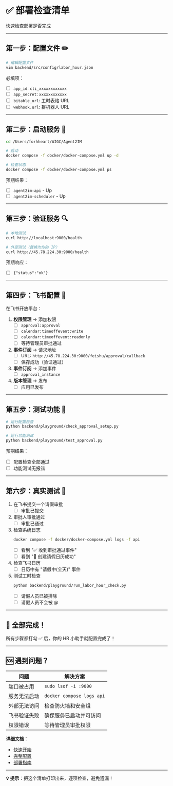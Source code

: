 # ✅ 部署检查清单

快速检查部署是否完成

---

## 第一步：配置文件 ✏️

```bash
# 编辑配置文件
vim backend/src/config/labor_hour.json
```

必填项：
- [ ] `app_id`: `cli_xxxxxxxxxxxx`
- [ ] `app_secret`: `xxxxxxxxxxxx`
- [ ] `bitable_url`: 工时表格 URL
- [ ] `webhook.url`: 群机器人 URL

---

## 第二步：启动服务 🚀

```bash
cd /Users/forhheart/AIGC/Agent2IM

# 启动
docker compose -f docker/docker-compose.yml up -d

# 检查状态
docker compose -f docker/docker-compose.yml ps
```

预期结果：
- [ ] `agent2im-api` - Up
- [ ] `agent2im-scheduler` - Up

---

## 第三步：验证服务 🔍

```bash
# 本地测试
curl http://localhost:9000/health

# 外部测试（替换为你的 IP）
curl http://45.78.224.30:9000/health
```

预期响应：
- [ ] `{"status":"ok"}`

---

## 第四步：飞书配置 🔧

在飞书开放平台：

1. **权限管理** → 添加权限
   - [ ] `approval:approval`
   - [ ] `calendar:timeoffevent:write`
   - [ ] `calendar:timeoffevent:readonly`
   - [ ] 等待管理员审批通过

2. **事件订阅** → 请求地址
   - [ ] URL: `http://45.78.224.30:9000/feishu/approval/callback`
   - [ ] 保存成功（验证通过）

3. **事件订阅** → 添加事件
   - [ ] `approval_instance`

4. **版本管理** → 发布
   - [ ] 应用已发布

---

## 第五步：测试功能 🧪

```bash
# 运行配置检查
python backend/playground/check_approval_setup.py

# 运行功能测试
python backend/playground/test_approval.py
```

预期结果：
- [ ] 配置检查全部通过
- [ ] 功能测试无报错

---

## 第六步：真实测试 🎯

1. 在飞书提交一个请假审批
   - [ ] 审批已提交

2. 审批人审批通过
   - [ ] 审批已通过

3. 检查系统日志
   ```bash
   docker compose -f docker/docker-compose.yml logs -f api
   ```
   - [ ] 看到 "✅ 收到审批通过事件"
   - [ ] 看到 "📆 创建请假日历成功"

4. 检查飞书日历
   - [ ] 日历中有 "请假中(全天)" 事件

5. 测试工时检查
   ```bash
   python backend/playground/run_labor_hour_check.py
   ```
   - [ ] 请假人员已被排除
   - [ ] 请假人员不会被 @

---

## 🎉 全部完成！

所有步骤都打勾 ✅ 后，你的 HR 小助手就配置完成了！

---

## 🆘 遇到问题？

| 问题 | 解决方案 |
|------|---------|
| 端口被占用 | `sudo lsof -i :9000` |
| 服务无法启动 | `docker compose logs api` |
| 外部无法访问 | 检查防火墙和安全组 |
| 飞书验证失败 | 确保服务已启动并可访问 |
| 权限错误 | 等待管理员审批权限 |

**详细文档**：
- [快速开始](./QUICKSTART_APPROVAL.md)
- [完整配置](./SETUP_HR_ASSISTANT.md)
- [部署指南](./DEPLOYMENT_GUIDE.md)

---

**💡 提示**：把这个清单打印出来，逐项检查，避免遗漏！


